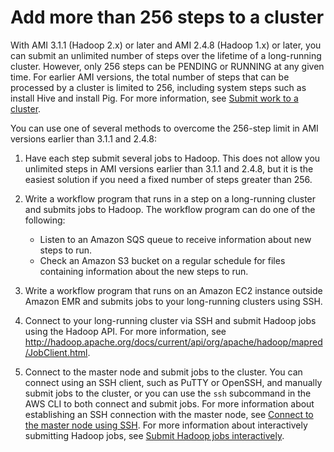 # Add more than 256 steps to a cluster<a name="AddMoreThan256Steps"></a>

With AMI 3\.1\.1 \(Hadoop 2\.x\) or later and AMI 2\.4\.8 \(Hadoop 1\.x\) or later, you can submit an unlimited number of steps over the lifetime of a long\-running cluster\. However, only 256 steps can be PENDING or RUNNING at any given time\. For earlier AMI versions, the total number of steps that can be processed by a cluster is limited to 256, including system steps such as install Hive and install Pig\. For more information, see [Submit work to a cluster](AddingStepstoaJobFlow.md)\.

You can use one of several methods to overcome the 256\-step limit in AMI versions earlier than 3\.1\.1 and 2\.4\.8: 

1. Have each step submit several jobs to Hadoop\. This does not allow you unlimited steps in AMI versions earlier than 3\.1\.1 and 2\.4\.8, but it is the easiest solution if you need a fixed number of steps greater than 256\.

1. Write a workflow program that runs in a step on a long\-running cluster and submits jobs to Hadoop\. The workflow program can do one of the following:
   + Listen to an Amazon SQS queue to receive information about new steps to run\.
   + Check an Amazon S3 bucket on a regular schedule for files containing information about the new steps to run\.

1. Write a workflow program that runs on an Amazon EC2 instance outside Amazon EMR and submits jobs to your long\-running clusters using SSH\.

1. Connect to your long\-running cluster via SSH and submit Hadoop jobs using the Hadoop API\. For more information, see [http://hadoop\.apache\.org/docs/current/api/org/apache/hadoop/mapred/JobClient\.html](http://hadoop.apache.org/docs/current/api/org/apache/hadoop/mapred/JobClient.html)\.

1. Connect to the master node and submit jobs to the cluster\. You can connect using an SSH client, such as PuTTY or OpenSSH, and manually submit jobs to the cluster, or you can use the `ssh` subcommand in the AWS CLI to both connect and submit jobs\. For more information about establishing an SSH connection with the master node, see [Connect to the master node using SSH](emr-connect-master-node-ssh.md)\. For more information about interactively submitting Hadoop jobs, see [Submit Hadoop jobs interactively](interactive-jobs.md)\.